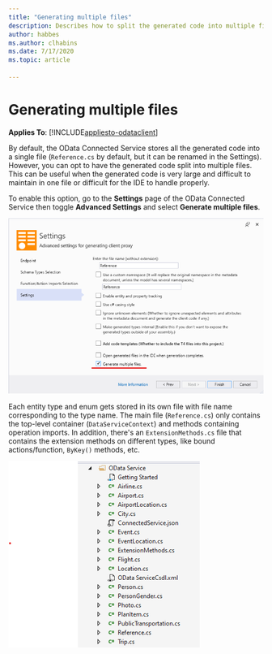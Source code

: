 ```yaml
---
title: "Generating multiple files"
description: Describes how to split the generated code into multiple files.
author: habbes
ms.author: clhabins
ms.date: 7/17/2020
ms.topic: article
 
---
```

# Generating multiple files

**Applies To**: [!INCLUDE[appliesto-odataclient](../includes/appliesto-odataclient-v7.md)]

By default, the OData Connected Service stores all the generated code into a single file (`Reference.cs` by default, but it can be renamed in the Settings). However, you can opt to have the generated code split into multiple files. This can be useful when the generated code is very large and difficult to maintain in one file or difficult for the IDE to handle properly.

To enable this option, go to the **Settings** page of the OData Connected Service then toggle **Advanced Settings** and select **Generate multiple files**.

![Generate Multiple Files setting](../assets/2020-07-17-OCS-generate-multiple-files-setting.png)

Each entity type and enum gets stored in its own file with file name corresponding to the type name. The main file (`Reference.cs`) only contains the top-level container (`DataServiceContext`) and methods containing operation imports. In addition, there's an `ExtensionMethods.cs` file that contains the extension methods on different types, like bound actions/function, `ByKey()` methods, etc.


![Multiple generated files](../assets/2020-07-17-OCS-multiple-generated-files.png)
